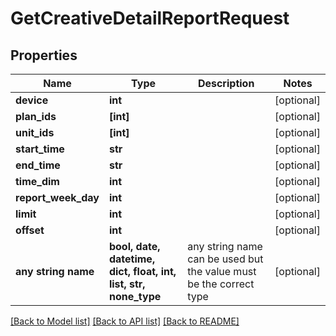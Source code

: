 # GetCreativeDetailReportRequest


## Properties
Name | Type | Description | Notes
------------ | ------------- | ------------- | -------------
**device** | **int** |  | [optional] 
**plan_ids** | **[int]** |  | [optional] 
**unit_ids** | **[int]** |  | [optional] 
**start_time** | **str** |  | [optional] 
**end_time** | **str** |  | [optional] 
**time_dim** | **int** |  | [optional] 
**report_week_day** | **int** |  | [optional] 
**limit** | **int** |  | [optional] 
**offset** | **int** |  | [optional] 
**any string name** | **bool, date, datetime, dict, float, int, list, str, none_type** | any string name can be used but the value must be the correct type | [optional]

[[Back to Model list]](../README.md#documentation-for-models) [[Back to API list]](../README.md#documentation-for-api-endpoints) [[Back to README]](../README.md)


